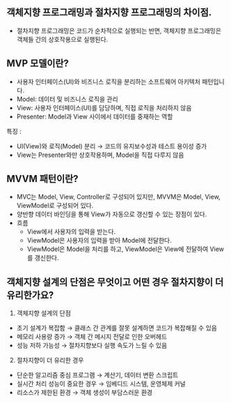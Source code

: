 ## 객체지향 프로그래밍과 절차지향 프로그래밍의 차이점.
- 절차지향 프로그래밍은 코드가 순차적으로 실행되는 반면, 객체지향 프로그래밍은 객체들 간의 상호작용으로 실행된다.

## MVP 모델이란?
- 사용자 인터페이스(UI)와 비즈니스 로직을 분리하는 소프트웨어 아키텍처 패턴입니다.
- Model: 데이터 및 비즈니스 로직을 관리
- View: 사용자 인터페이스(UI)를 담당하며, 직접 로직을 처리하지 않음
- Presenter: Model과 View 사이에서 데이터를 중재하는 역할

특징 :
- UI(View)와 로직(Model) 분리 → 코드의 유지보수성과 테스트 용이성 증가
- View는 Presenter와만 상호작용하며, Model을 직접 다루지 않음

## MVVM 패턴이란?
- MVC는 Model, View, Controller로 구성되어 있지만, MVVM은 Model, View, ViewModel로 구성되어 있다.
- 양반향 데이터 바인딩을 통해 View가 자동으로 갱신할 수 있는 장점이 있다.
- 흐름
  - View에서 사용자의 입력을 받는다.
  - ViewModel은 사용자의 입력을 받아 Model에 전달한다.
  - ViewModel은 Model을 처리를 하고, ViewModel은 View에 전달하여 View를 갱신한다.

## 객체지향 설계의 단점은 무엇이고 어떤 경우 절차지향이 더 유리한가요?
1) 객체지향 설계의 단점
- 초기 설계가 복잡함 → 클래스 간 관계를 잘못 설계하면 코드가 복잡해질 수 있음
- 메모리 사용량 증가 → 객체 간 메시지 전달로 인한 오버헤드
- 성능 저하 가능성 → 절차지향보다 실행 속도가 느릴 수 있음

2) 절차지향이 더 유리한 경우
- 단순한 알고리즘 중심 프로그램 → 계산기, 데이터 변환 스크립트
- 실시간 처리 성능이 중요한 경우 → 임베디드 시스템, 운영체제 커널
- 리소스가 제한된 환경 → 객체 생성이 부담스러운 환경
